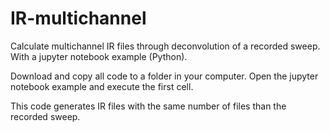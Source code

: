 # IR-multichannel
Calculate multichannel IR files through deconvolution of a recorded sweep. With a jupyter notebook example (Python).

Download and copy all code to a folder in your computer. Open the jupyter notebook example and execute the first cell. 

This code generates IR files with the same number of files than the recorded sweep.
